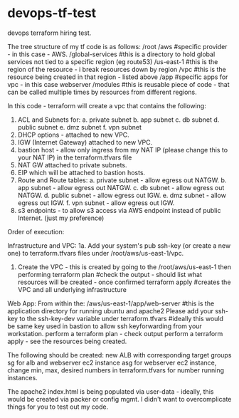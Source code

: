 # devops-tf-test
devops terraform hiring test.

The tree structure of my tf code is as follows:
/root
  /aws #specific provider - in this case - AWS.
    /global-services #this is a directory to hold global services not tied to a specific region (eg route53)
    /us-east-1 #this is the region of the resource - i break resources down by region
      /vpc #this is the resource being created in that region - listed above
      /app #specific apps for vpc - in this case webserver
  /modules #this is reusable piece of code - that can be called multiple times by resources from different regions.

In this code - terraform will create a vpc that contains the following:
1. ACL and Subnets for:
  a. private subnet
  b. app subnet
  c. db subnet
  d. public subnet
  e. dmz subnet
  f. vpn subnet
2. DHCP options - attached to new VPC.
3. IGW (Internet Gateway) attached to new VPC.
4. bastion host - allow only ingress from my NAT IP (please change this to your NAT IP) in the terraform.tfvars file
5. NAT GW attached to private subnets.
6. EIP which will be attached to bastion hosts.
7. Route and Route tables:
  a. private subnet - allow egress out NATGW.
  b. app subnet - allow egress out NATGW.
  c. db subnet - allow egress out NATGW.
  d. public subnet - allow egress out IGW.
  e. dmz subnet - allow egress out IGW.
  f. vpn subnet - allow egress out IGW.
8. s3 endpoints - to allow s3 access via AWS endpoint instead of public Internet. (just my preference)

Order of execution:

Infrastructure and VPC:
1a. Add your system's pub ssh-key (or create a new one) to terraform.tfvars files under /root/aws/us-east-1/vpc.
1. Create the VPC - this is created by going to the /root/aws/us-east-1 then performing
terraform plan
#check the output - should list what resources will be created - once confirmed
terraform apply
#creates the VPC and all underlying infrastructure

Web App:
From within the:
/aws/us-east-1/app/web-server
#this is the application directory for running ubuntu and apache2
Please add your ssh-key to the ssh-key-dev variable under terraform.tfvars
#ideally this would be same key used in bastion to allow ssh keyforwarding from your workstation.
perform a terraform plan - check output
perform a terraform apply - see the resources being created.

The following should be created:
new ALB with corresponding target groups
sg for alb and webserver ec2 instance
asg for webserver ec2 instance, change min, max, desired numbers in terraform.tfvars for number running instances.

The apache2 index.html is being populated via user-data - ideally, this would be created via packer or config mgmt.
I didn't want to overcomplicate things for you to test out my code.


